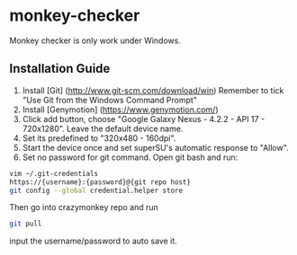 # monkey-checker

Monkey checker is only work under Windows.

## Installation Guide
1. Install [Git] (http://www.git-scm.com/download/win)
Remember to tick "Use Git from the Windows Command Prompt"
2. Install [Genymotion] (https://www.genymotion.com/)
3. Click add button, choose "Google Galaxy Nexus - 4.2.2 - API 17 - 720x1280". Leave the default device name.
4. Set its predefined to "320x480 - 160dpi".
5. Start the device once and set superSU's automatic response to "Allow".
6. Set no password for git command. Open git bash and run:
```Bash
vim ~/.git-credentials
https://{username}:{password}@{git repo host}
git config --global credential.helper store
```
Then go into crazymonkey repo and run
```Bash
git pull
```
input the username/password to auto save it.

